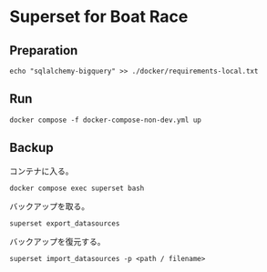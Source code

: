# Superset for Boat Race

## Preparation

```
echo "sqlalchemy-bigquery" >> ./docker/requirements-local.txt
```

## Run

```
docker compose -f docker-compose-non-dev.yml up
```

## Backup

コンテナに入る。

```
docker compose exec superset bash
```

バックアップを取る。

```
superset export_datasources
```

バックアップを復元する。

```
superset import_datasources -p <path / filename>
```
